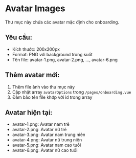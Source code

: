 # Avatar Images

Thư mục này chứa các avatar mặc định cho onboarding.

## Yêu cầu:
- Kích thước: 200x200px
- Format: PNG với background trong suốt
- Tên file: avatar-1.png, avatar-2.png, ..., avatar-6.png

## Thêm avatar mới:
1. Thêm file ảnh vào thư mục này
2. Cập nhật array `avatarOptions` trong `/pages/onboarding.vue`
3. Đảm bảo tên file khớp với id trong array

## Avatar hiện tại:
- avatar-1.png: Avatar nam trẻ
- avatar-2.png: Avatar nữ trẻ  
- avatar-3.png: Avatar nam trung niên
- avatar-4.png: Avatar nữ trung niên
- avatar-5.png: Avatar nam cao tuổi
- avatar-6.png: Avatar nữ cao tuổi
